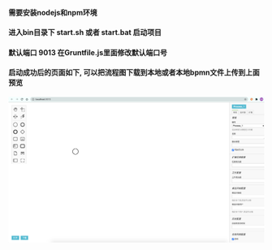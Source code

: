 #### 需要安装nodejs和npm环境
#### 进入bin目录下 start.sh 或者 start.bat 启动项目
#### 默认端口 9013 在Gruntfile.js里面修改默认端口号

#### 启动成功后的页面如下, 可以把流程图下载到本地或者本地bpmn文件上传到上面预览

![image-20201022111624738](./image/home.png)

